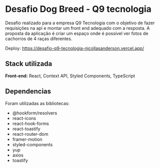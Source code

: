 
# Desafio Dog Breed - Q9 tecnologia

Desafio realizado para a empresa Q9 Tecnologia com o objetivo de fazer requisições na api e montar um front end adequado com a resposta. A proposta da aplicação é criar um espaço onde é possível ver fotos de cachorros de 4 raças diferentes. 

Deploy: https://desafio-q9-tecnologia-nicollasanderson.vercel.app/


## Stack utilizada

**Front-end:** React, Context API, Styled Components, TypeScript


## Dependencias

Foram utilizadas as bibliotecas:

- @hookform/resolvers
- react-icons
- react-hook-forms
- react-toastify
- react-router-dom
- framer-motion
- styled-components
- yup
- axios
- toastify
